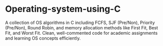 # Operating-system-using-C
A collection of OS algorithms in C including FCFS, SJF (Pre/Non), Priority (Pre/Non), Round Robin, and memory allocation methods like First Fit, Best Fit, and Worst Fit. Clean, well-commented code for academic assignments and learning OS concepts efficiently.
